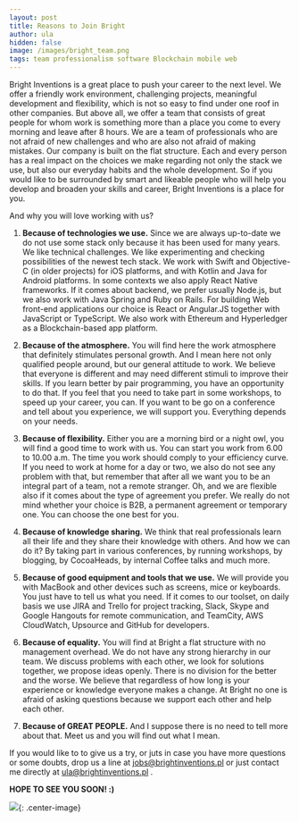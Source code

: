 ```yaml
---
layout: post
title: Reasons to Join Bright 
author: ula
hidden: false
image: /images/bright_team.png
tags: team professionalism software Blockchain mobile web 
---
```


Bright Inventions is a great place to push your career to the next level. We offer a friendly work environment, challenging projects, meaningful development and flexibility, which is not so easy to find under one roof in other companies. But above all, we offer a team that consists of great people for whom work is something more than a place you come to every morning  and leave after 8 hours. We are a team of professionals who are not afraid of new challenges and who are also not afraid of making mistakes. Our company is built on the flat structure. Each and every person has a real impact on the choices we make regarding not only the stack we use, but also our everyday habits and the whole development. So if you would like to be surrounded by smart and likeable people who will help you develop and broaden your skills and career, Bright Inventions is a place for you.

And why you will love working with us?

1. **Because of technologies we use.** Since we are always up-to-date we do not use some stack only because it has been used for many years. We like technical challenges. We like experimenting and checking possibilities of the newest tech stack. We work with Swift and  Objective-C (in older projects) for iOS platforms, and with Kotlin and Java for Android platforms. In some contexts we also apply React Native frameworks. If it comes about backend, we prefer usually Node.js, but we also work with Java Spring and Ruby on Rails. For building Web front-end applications our choice is React or Angular.JS together with JavaScript or TypeScript. We also work with Ethereum and Hyperledger as a Blockchain-based app platform.

2. **Because of the atmosphere.** You will find here the work atmosphere that definitely stimulates personal growth. And I mean here not only qualified people around, but our general attitude to work. We believe that everyone is different and may need different stimuli to improve their skills. If you learn better by pair programming, you have an opportunity to do that. If you feel that you need to take part in some workshops, to speed up your career, you can. If you want to be go on a conference and tell about you experience, we will support you. Everything depends on your needs.
 
3. **Because of flexibility.** Either you are a morning bird or a night owl, you will find a good time to work with us. You can start you work from 6.00 to 10.00 a.m. The time you work should comply to your efficiency curve. If you need to work at home for a day or two, we also do not see any problem with that, but remember that after all we want you to be an integral part of a team, not a remote stranger. Oh, and we are flexible also if it comes about the type of agreement you prefer. We really do not mind whether your choice is B2B, a permanent agreement or temporary one. You can choose the one best for you.

4. **Because of knowledge sharing.** We think that real professionals learn all their life and they share their knowledge with others. And how we can do it? By taking part  in various conferences, by running workshops, by blogging, by CocoaHeads, by internal Coffee talks and much more.

5. **Because of good equipment and tools that we use.** We will provide you with MacBook and other devices such as screens, mice or keyboards. You just have to tell us what you need. If it comes to our toolset, on daily basis we use JIRA and Trello for project tracking, Slack, Skype and Google Hangouts for remote communication, and TeamCity, AWS CloudWatch, Upsource and GitHub for developers.
  
6. **Because of equality.** You will find at Bright  a flat structure with no management overhead. We do not have any strong hierarchy in our team. We discuss problems with each other, we look for solutions together, we propose ideas openly. There is no division for the better and the worse. We believe that regardless of how long is your experience or knowledge everyone makes a change. At Bright no one is afraid of asking questions because we support each other and help each other.

7. **Because of GREAT PEOPLE.** And I suppose there is no need to tell more about that. Meet us and you will find out what I mean.

If you would like to to give us a try, or juts in case you have more questions or some doubts, drop us a line at [jobs@brightinventions.pl](mailto:jobs@brightinventions.pl) or just contact me directly at [ula@brightinventions.pl](mailto:ula@brightinventions.pl) .


**HOPE TO SEE YOU SOON! :)**

![](/images/bright_team.png){: .center-image}
